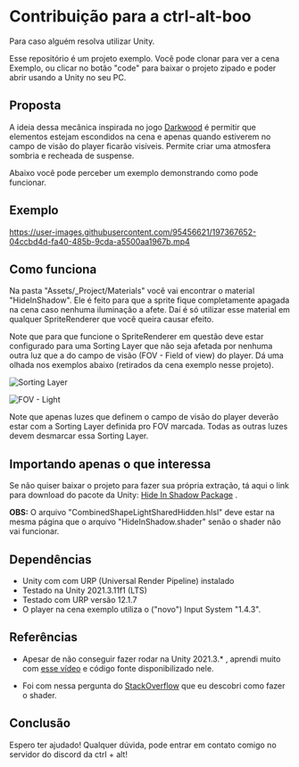 # Contribuição para a ctrl-alt-boo

Para caso alguém resolva utilizar Unity.

Esse repositório é um projeto exemplo. Você pode clonar para ver a cena Exemplo, ou clicar no botão "code" para baixar o projeto zipado e poder abrir usando a Unity no seu PC.

## Proposta

A ideia dessa mecânica inspirada no jogo [Darkwood](https://store.steampowered.com/app/274520/Darkwood/) é permitir que elementos estejam escondidos na cena e apenas quando estiverem no campo de visão do player ficarão visíveis. Permite criar uma atmosfera sombria e recheada de suspense. 

Abaixo você pode perceber um exemplo demonstrando como pode funcionar.

## Exemplo

https://user-images.githubusercontent.com/95456621/197367652-04ccbd4d-fa40-485b-9cda-a5500aa1967b.mp4

## Como funciona

Na pasta "Assets/_Project/Materials" você vai encontrar o material "HideInShadow". Ele é feito para que a sprite fique completamente apagada na cena caso nenhuma iluminação a afete. Daí é só utilizar esse material em qualquer SpriteRenderer que você queira causar efeito.

Note que para que funcione o SpriteRenderer em questão deve estar configurado para uma Sorting Layer que não seja afetada por nenhuma outra luz que a do campo de visão (FOV - Field of view) do player. Dá uma olhada nos exemplos abaixo (retirados da cena exemplo nesse projeto).

![Sorting Layer](https://user-images.githubusercontent.com/95456621/197368048-173ba7df-84fa-4b93-b4e1-fc6740ff582c.jpg)

![FOV - Light](https://user-images.githubusercontent.com/95456621/197368095-c10a7f98-7b84-4ba9-bab1-f1f15e7f03df.jpg)

Note que apenas luzes que definem o campo de visão do player deverão estar com a Sorting Layer definida pro FOV marcada. Todas as outras luzes devem desmarcar essa Sorting Layer.

## Importando apenas o que interessa

Se não quiser baixar o projeto para fazer sua própria extração, tá aqui o link para download do pacote da Unity: [Hide In Shadow Package](https://drive.google.com/file/d/1R16Hj4wnkBdlOpAXtfkVIIQeCQYyPsP1/view?usp=sharing) .

**OBS:** O arquivo "CombinedShapeLightSharedHidden.hlsl" deve estar na mesma página que o arquivo "HideInShadow.shader" senão o shader não vai funcionar.

## Dependências

* Unity com com URP (Universal Render Pipeline) instalado
* Testado na Unity 2021.3.11f1 (LTS) 
* Testado com URP versão 12.1.7
* O player na cena exemplo utiliza o ("novo") Input System "1.4.3".

## Referências

* Apesar de não conseguir fazer rodar na Unity 2021.3.* , aprendi muito com [esse vídeo](https://www.youtube.com/watch?v=XWMPEE8O05c) e código fonte disponibilizado nele. 

* Foi com nessa pergunta do [StackOverflow](https://stackoverflow.com/questions/65696260/is-there-a-way-to-hide-a-player-who-is-in-the-shadow-in-unity-2d-light-system/67780057#67780057) que eu descobri como fazer o shader.

## Conclusão

Espero ter ajudado! Qualquer dúvida, pode entrar em contato comigo no servidor do discord da ctrl + alt!


